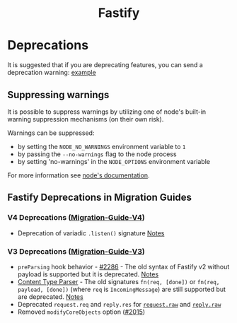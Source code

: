 <h1 align="center">Fastify</h1>

# Deprecations

It is suggested that if you are deprecating features, 
you can send a deprecation warning: 
[example](https://github.com/fastify/process-warning/blob/master/examples/example.js)
## Suppressing warnings

It is possible to suppress warnings by utilizing one of node's built-in 
warning suppression mechanisms (on their own risk).

Warnings can be suppressed:

- by setting the `NODE_NO_WARNINGS` environment variable to `1`
- by passing the `--no-warnings` flag to the node process
- by setting 'no-warnings' in the `NODE_OPTIONS` environment variable

For more information see 
[node's documentation](https://nodejs.org/api/cli.html).

## Fastify Deprecations in Migration Guides

### V4 Deprecations ([Migration-Guide-V4](Migration-Guide-V4.md))
 - Deprecation of variadic `.listen()` signature [Notes](Migration-Guide-V4.md#deprecation-of-variadic-listen-signature)


### V3 Deprecations ([Migration-Guide-V3](Migration-Guide-V3.md))
 - `preParsing` hook behavior - 
 [#2286](https://github.com/fastify/fastify/pull/2286) - The old syntax
of Fastify v2 without payload is supported but it is deprecated.
[Notes](Migration-Guide-V3.md#changed-preparsing-hook-behavior-2286)
 - [Content Type Parser](../Reference/ContentTypeParser.md) - The old
 signatures `fn(req, [done])` or `fn(req, payload, [done])` (where `req`
 is `IncomingMessage`) are still supported but are deprecated. 
 [Notes](Migration-Guide-V3.md#changed-content-type-parser-syntax-2286)
- Deprecated `request.req` and `reply.res` for
  [`request.raw`](../Reference/Request.md) and
  [`reply.raw`](../Reference/Reply.md)
- Removed `modifyCoreObjects` option
  ([#2015](https://github.com/fastify/fastify/pull/2015))
